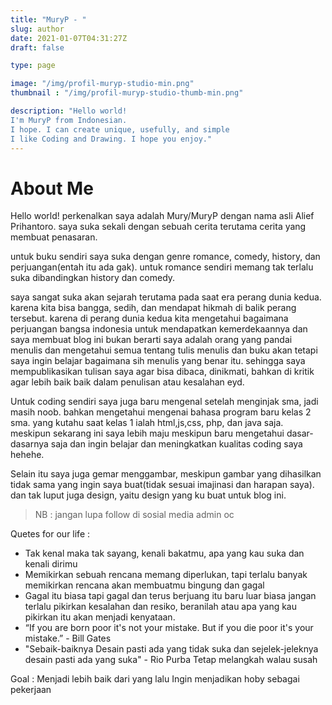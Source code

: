 ```yaml
---
title: "MuryP - "
slug: author
date: 2021-01-07T04:31:27Z
draft: false

type: page

image: "/img/profil-muryp-studio-min.png"
thumbnail : "/img/profil-muryp-studio-thumb-min.png"

description: "Hello world!
I'm MuryP from Indonesian. 
I hope. I can create unique, usefully, and simple
I like Coding and Drawing. I hope you enjoy."
---
```

# About Me
Hello world! 
perkenalkan saya adalah Mury/MuryP dengan nama asli Alief Prihantoro. saya suka sekali dengan sebuah cerita terutama cerita yang membuat penasaran.

untuk buku sendiri saya suka dengan genre romance, comedy, history, dan perjuangan(entah itu ada gak). untuk romance sendiri memang tak terlalu suka dibandingkan history dan comedy.

saya sangat suka akan sejarah terutama pada saat era perang dunia kedua. karena kita bisa bangga, sedih, dan mendapat hikmah di balik perang tersebut. karena di perang dunia kedua kita mengetahui bagaimana perjuangan bangsa indonesia untuk mendapatkan kemerdekaannya dan saya membuat blog ini bukan berarti saya adalah orang yang pandai menulis dan mengetahui semua tentang tulis menulis dan buku akan tetapi saya ingin belajar bagaimana sih menulis yang benar itu. sehingga saya mempublikasikan tulisan saya agar bisa dibaca, dinikmati, bahkan di kritik agar lebih baik baik dalam penulisan atau kesalahan eyd.

Untuk coding sendiri saya juga baru mengenal setelah menginjak sma, jadi masih noob. bahkan mengetahui mengenai bahasa program baru kelas 2 sma. yang kutahu saat kelas 1 ialah html,js,css, php, dan java saja. meskipun sekarang ini saya lebih maju meskipun baru mengetahui dasar-dasarnya saja dan ingin belajar dan meningkatkan kualitas coding saya hehehe.

Selain itu saya juga gemar menggambar, meskipun gambar yang dihasilkan tidak sama yang ingin saya buat(tidak sesuai imajinasi dan harapan saya). dan tak luput juga design, yaitu design yang ku buat untuk blog ini.

> NB : jangan lupa follow di sosial media admin oc

Quetes for our life :

- Tak kenal maka tak sayang, kenali bakatmu, apa yang kau suka dan  kenali dirimu
- Memikirkan sebuah rencana memang diperlukan, tapi terlalu banyak memikirkan rencana akan membuatmu bingung dan gagal
- Gagal itu biasa tapi gagal dan terus berjuang itu baru luar biasa
jangan terlalu pikirkan kesalahan dan resiko, beranilah atau apa yang kau pikirkan itu akan menjadi kenyataan.
- “If you are born poor it's not your mistake. But if you die poor it's your mistake.” - Bill Gates 
- "Sebaik-baiknya Desain pasti ada yang tidak suka dan sejelek-jeleknya desain pasti ada yang suka" - Rio Purba
Tetap melangkah walau susah


Goal :
Menjadi lebih baik dari yang lalu
Ingin menjadikan hoby sebagai pekerjaan